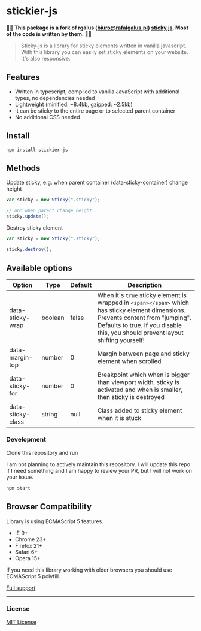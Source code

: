 # stickier-js

**👏👏 This package is a fork of rgalus (biuro@rafalgalus.pl) [sticky.js](https://github.com/rgalus/sticky-js). Most of the code is written by them. 👏👏**

> Sticky-js is a library for sticky elements written in vanilla javascript. With this library you can easily set sticky elements on your website. It's also responsive.

## Features

- Written in typescript, compiled to vanilla JavaScript with additional types, no dependencies needed
- Lightweight (minified: ~8.4kb, gzipped: ~2.5kb)
- It can be sticky to the entire page or to selected parent container
- No additional CSS needed

## Install

```
npm install stickier-js
```

## Methods

Update sticky, e.g. when parent container (data-sticky-container) change height

```js
var sticky = new Sticky(".sticky");

// and when parent change height..
sticky.update();
```

Destroy sticky element

```js
var sticky = new Sticky(".sticky");

sticky.destroy();
```

## Available options

| Option            | Type    | Default | Description                                                                                                                         |
| ----------------- | ------- | ------- | ----------------------------------------------------------------------------------------------------------------------------------- |
| data-sticky-wrap  | boolean | false   | When it's `true` sticky element is wrapped in `<span></span>` which has sticky element dimensions. Prevents content from "jumping". Defaults to true. If you disable this, you should prevent layout shifting yourself! |
| data-margin-top   | number  | 0       | Margin between page and sticky element when scrolled                                                                                |
| data-sticky-for   | number  | 0       | Breakpoint which when is bigger than viewport width, sticky is activated and when is smaller, then sticky is destroyed              |
| data-sticky-class | string  | null    | Class added to sticky element when it is stuck                                                                                      |

### Development

Clone this repository and run

I am not planning to actively maintain this repository. I will update this repo if I need something and I am happy to review your PR, but I will not work on your issue. 

```js
npm start
```

## Browser Compatibility

Library is using ECMAScript 5 features.

- IE 9+
- Chrome 23+
- Firefox 21+
- Safari 6+
- Opera 15+

If you need this library working with older browsers you should use ECMAScript 5 polyfill.

[Full support](http://caniuse.com/#search=ECMAScript%205)

---

### License

[MIT License](https://github.com/J-S-Bach/stickier-js/blob/master/LICENSE)
